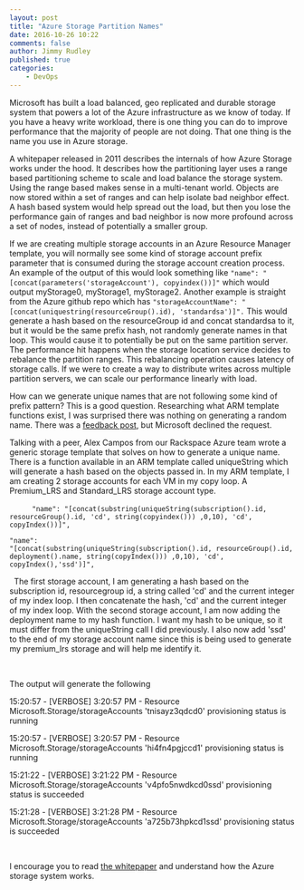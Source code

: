 ```yaml
---
layout: post
title: "Azure Storage Partition Names"
date: 2016-10-26 10:22
comments: false
author: Jimmy Rudley
published: true
categories:
    - DevOps
---
```


Microsoft has built a load balanced, geo replicated and
durable storage system that powers a lot of the Azure infrastructure as we know
of today. If you have a heavy write workload, there is one thing you can do to
improve performance that the majority of people are not doing. That one thing
is the name you use in Azure storage.

<!-- more -->

A whitepaper released in 2011 describes the
internals of how Azure Storage works under the hood. It describes how the
partitioning layer uses a range based partitioning scheme to scale and load
balance the storage system. Using the range based makes sense in a multi-tenant
world. Objects are now stored within a set of ranges and can help isolate bad
neighbor effect. A hash based system would help spread out the load, but then
you lose the performance gain of ranges and bad neighbor is now more profound
across a set of nodes, instead of potentially a smaller group.

If we are creating multiple storage accounts in an Azure
Resource Manager template, you will normally see some kind of storage account
prefix parameter that is consumed during the storage account creation process.
An example of the output of this would look something like ``` "name":
"[concat(parameters('storageAccount'), copyindex())]" ``` which would
output myStorage0, myStorage1, myStorage2. Another example is straight from the
Azure github repo which has ``` "storageAccountName":
"[concat(uniquestring(resourceGroup().id), 'standardsa')]". ``` This
would generate a hash based on the resourceGroup id and concat standardsa to
it, but it would be the same prefix hash, not randomly generate names in that
loop. This would cause it to potentially be put on the same partition server.
The performance hit happens when the storage location service decides to
rebalance the partition ranges. This rebalancing operation causes latency of
storage calls. If we were to create a way to distribute writes across multiple
partition servers, we can scale our performance linearly with load. 

How can we generate unique names that are not following some
kind of prefix pattern? This is a good question. Researching what ARM template
functions exist, I was surprised there was nothing on generating a random name.
There was a [feedback post](https://feedback.azure.com/forums/281804-azure-resource-manager/suggestions/8499160-provide-a-template-function-to-generate-a-name), but Microsoft declined the request.


Talking with a peer, Alex Campos from our Rackspace Azure
team wrote a generic storage template that solves on how to generate a unique
name. There is a function available in an ARM template called uniqueString
which will generate a hash based on the objects passed in. In my ARM template,
I am creating 2 storage accounts for each VM in my copy loop. A Premium_LRS and
Standard_LRS storage account type. 

 ```    
"name":
"[concat(substring(uniqueString(subscription().id, resourceGroup().id,
'cd', string(copyindex())) ,0,10), 'cd', copyIndex())]",
 ```
 ```
"name":
"[concat(substring(uniqueString(subscription().id, resourceGroup().id,
deployment().name, string(copyIndex())) ,0,10), 'cd',
copyIndex(),'ssd')]",
```
 
The first storage account, I am generating a hash based on
the subscription id, resourcegroup id, a string called 'cd' and the current
integer of my index loop. I then concatenate the hash, 'cd' and the current
integer of my index loop. With the second storage account, I am now adding the
deployment name to my hash function. I want my hash to be unique, so it must
differ from the uniqueString call I did previously. I also now add 'ssd' to the
end of my storage account name since this is being used to generate my
premium_lrs storage and will help me identify it.

 

The output will generate the following

15:20:57 - [VERBOSE] 3:20:57 PM - Resource
Microsoft.Storage/storageAccounts 'tnisayz3qdcd0' provisioning status is
running

15:20:57 - [VERBOSE] 3:20:57 PM - Resource
Microsoft.Storage/storageAccounts 'hi4fn4pgjccd1' provisioning status is
running

15:21:22 - [VERBOSE] 3:21:22 PM - Resource
Microsoft.Storage/storageAccounts 'v4pfo5nwdkcd0ssd' provisioning status is
succeeded

15:21:28 - [VERBOSE] 3:21:28 PM - Resource
Microsoft.Storage/storageAccounts 'a725b73hpkcd1ssd' provisioning status is
succeeded

 

I encourage you to read [the whitepaper](http://sigops.org/sosp/sosp11/current/2011-Cascais/printable/11-calder.pdf) and understand how the Azure storage system works. 

 

